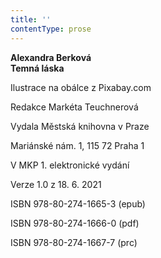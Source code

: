 ```yaml
---
title: ''
contentType: prose
---
```


**Alexandra Berková  
Temná láska**

Ilustrace na obálce z Pixabay.com

Redakce Markéta Teuchnerová

Vydala Městská knihovna v Praze

Mariánské nám. 1, 115 72 Praha 1

V MKP 1. elektronické vydání

Verze 1.0 z 18. 6. 2021

ISBN 978-80-274-1665-3 (epub)

ISBN 978-80-274-1666-0 (pdf)

ISBN 978-80-274-1667-7 (prc)
